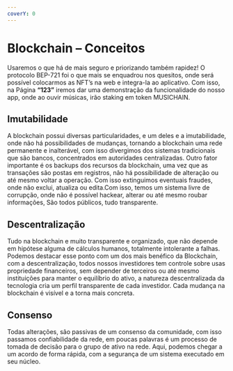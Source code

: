 ```yaml
---
coverY: 0
---
```


# Blockchain – Conceitos

Usaremos o que há de mais seguro e priorizando também rapidez! O protocolo BEP-721 foi o que mais se enquadrou nos quesitos, onde será possível colocarmos as NFT’s na web e integra-la ao aplicativo. Com isso, na Página **“123”** iremos dar uma demonstração da funcionalidade do nosso app, onde ao ouvir músicas, irão staking em token MUSICHAIN.

## **Imutabilidade**

A blockchain possui diversas particularidades, e um deles e a imutabilidade, onde não há possibilidades de mudanças, tornando a blockchain uma rede permanente e inalterável, com isso divergimos dos sistemas tradicionais que são bancos, concentrados em autoridades centralizadas. Outro fator importante é os backups dos recursos da blockchain, uma vez que as transações são postas em registros, não há possibilidade de alteração ou até mesmo voltar a operação. Com isso extinguimos eventuais fraudes, onde não exclui, atualiza ou edita.Com isso, temos um sistema livre de corrupção, onde não é possível hackear, alterar ou até mesmo roubar informações, São todos públicos, tudo transparente.

## Descentralização

Tudo na blockchain e muito transparente e organizado, que não depende em hipótese alguma de cálculos humanos, totalmente intolerante a falhas. Podemos destacar esse ponto com um dos mais benéfico da Blockchain, com a descentralização, todos nossos investidores tem controle sobre usas propriedade financeiros, sem depender de terceiros ou até mesmo instituições para manter o equilíbrio do ativo, a natureza descentralizada da tecnologia cria um perfil transparente de cada investidor. Cada mudança na blockchain é visível e a torna mais concreta.

## **Consenso**

Todas alterações, são passivas de um consenso da comunidade, com isso passamos confiabilidade da rede, em poucas palavras é um processo de tomada de decisão para o grupo de ativo na rede. Aqui, podemos chegar a um acordo de forma rápida, com a segurança de um sistema executado em seu núcleo.





